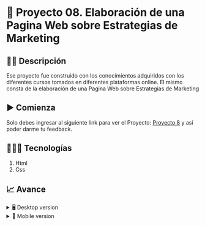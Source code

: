 # 📝 Proyecto 08. Elaboración de una Pagina Web sobre Estrategias de Marketing 


## ✍🏻 Descripción 
Ese proyecto fue construido con los conocimientos adquiridos con los diferentes cursos tomados en diferentes plataformas online.  El mismo consta de la elaboración de una Pagina Web sobre Estrategias de Marketing 

## ▶️ Comienza
Solo debes ingresar al siguiente link para ver el Proyecto: [Proyecto 8](https://diegudeveloper.github.io/Proyecto8-Genesis/) y así poder darme tu feedback.

## 👨🏻‍💻 Tecnologías
1. Html
2. Css

## 📈 Avance
<details>
    <summary>🖥 Desktop version</summary>

![](https://github.com/diegudeveloper/Proyecto8-Genesis/blob/gh-pages/img/desktop.png)

</details>

<details>
    <summary>📱 Mobile version</summary>
    
![](https://github.com/diegudeveloper/Proyecto8-Genesis/blob/gh-pages/img/movil.png)

</details>